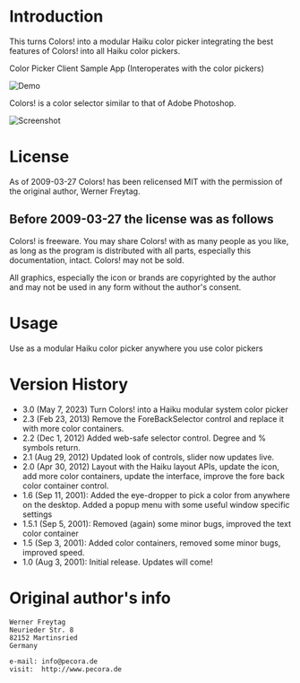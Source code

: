 
# Introduction

This turns Colors! into a modular Haiku color picker integrating the best features of Colors!
into all Haiku color pickers.

Color Picker Client Sample App (Interoperates with the color pickers)

![Demo](https://raw.github.com/jscipione/colorPickerPanel/master/images/Demo.png)

Colors! is a color selector similar to that of Adobe Photoshop.

![Screenshot](https://raw.github.com/jscipione/colorPickerPanel/master/images/Colors.png)

# License

As of 2009-03-27 Colors! has been relicensed MIT with the permission of the original author, Werner Freytag.

## Before 2009-03-27 the license was as follows

Colors! is freeware. You may share Colors! with as many people as you like, as long as the program is distributed with all parts, especially this documentation, intact. Colors! may not be sold.

All graphics, especially the icon or brands are copyrighted by the author and may not be used in any form without the author's consent.

# Usage

Use as a modular Haiku color picker anywhere you use color pickers

# Version History
* 3.0 (May 7, 2023) Turn Colors! into a Haiku modular system color picker
* 2.3 (Feb 23, 2013) Remove the ForeBackSelector control and replace it with more color containers.
* 2.2 (Dec 1, 2012) Added web-safe selector control. Degree and % symbols return.
* 2.1 (Aug 29, 2012) Updated look of controls, slider now updates live.
* 2.0 (Apr 30, 2012) Layout with the Haiku layout APIs, update the icon, add more color containers, update the interface, improve the fore back color container control.
* 1.6 (Sep 11, 2001): Added the eye-dropper to pick a color from anywhere on the desktop. Added a popup menu with some useful window specific settings
* 1.5.1 (Sep 5, 2001): Removed (again) some minor bugs, improved the text color container
* 1.5 (Sep 3, 2001): Added color containers, removed some minor bugs, improved speed.
* 1.0 (Aug 3, 2001): Initial release. Updates will come!

# Original author's info

    Werner Freytag
    Neurieder Str. 8
    82152 Martinsried
    Germany
    
    e-mail: info@pecora.de
    visit:  http://www.pecora.de
